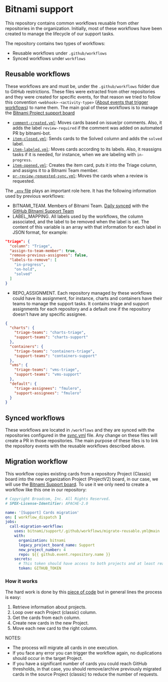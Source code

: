 # Bitnami support

This repository contains common workflows reusable from other repositories in the organization. Initially, most of these workflows have been created to manage the lifecycle of our support tasks.

The repository contains two types of workflows:
* Reusable workflows under `.github/workflows`
* Synced workflows under `workflows`

## Reusable workflows

These workflows are and must be, under the `.github/workflows` folder due to GitHub restrictions. These files were extracted from other repositories and they were created for specific events, for that reason we tried to follow this convention `<webhook>-<activity-type>` ([About events that trigger workflows](https://docs.github.com/en/actions/using-workflows/events-that-trigger-workflows#about-events-that-trigger-workflows)) to name them. The main goal of these workflows is to manage the [Bitnami Project support board](https://github.com/orgs/bitnami/projects/4)

* [`comment-created.yml`](.github/workflows/comment-created.yml): Moves cards based on issue/pr comments. Also, it adds the label `review-required` if the comment was added on automated PR by bitnami-bot.
* [`item-closed.yml`](.github/workflows/item-closed.yml): Sends cards to the Solved column and adds the `solved` label.
* [`item-labeled.yml`](.github/workflows/item-labeled.yml): Moves cards according to its labels. Also, it reassigns tasks if it is needed, for instance, when we are labeling with `in-progress`.
* [`item-opened.yml`](.github/workflows/item-opened.yml): Creates the item card, puts it into the Triage column, and assigns it to a Bitnami Team member.
* [`pr-review-requested-sync.yml`](.github/workflows/pr-review-requested-sync.yml): Moves the cards when a review is requested.

The [`.env` file](.env) plays an important role here. It has the following information used by previous workflows:
* BITNAMI_TEAM. Members of Bitnami Team. [Daily synced](.github/workflows/sync-teams.yml) with the [GitHub Bitnami Support Team](https://github.com/orgs/bitnami/teams/support)
* LABEL_MAPPING. All labels used by the workflows, the column associated, and the label to be removed when the label is set. The content of this variable is an array with that information for each label in JSON format, for example:
```json
"triage": {
  "column": "Triage",
  "assign-to-team-member": true,
  "remove-previous-assignees": false,
  "labels-to-remove": [
    "in-progress",
    "on-hold",
    "solved"
  ]
}
```
* REPO_ASSIGNMENT. Each repository managed by these workflows could have its assignment, for instance, charts and containers have their teams to manage the support tasks. It contains triage and support assignments for each repository and a default one if the repository doesn't have any specific assignee.
```json
{
  "charts": {
    "triage-teams": "charts-triage",
    "support-teams": "charts-support"
  },
  "containers": {
    "triage-teams": "containers-triage",
    "support-teams": "containers-support"
  },
  "vms": {
    "triage-teams": "vms-triage",
    "support-teams": "vms-support"
  },
  "default": {
    "triage-assignees": "fmulero",
    "support-assignees": "fmulero"
  }
}
```

## Synced workflows

These workflows are located in `/workflows` and they are synced with the repositories configured in the [sync.yml](.github/sync.yml) file. Any change on these files will create a PR in those repositories. The main purpose of these files is to link the repository events with the reusable workflows described above.

## Migration workflow

This workflow copies existing cards from a repository Project (Classic) board into the new organization Project (ProjectV2) board, in our case, we will use the [Bitnami Support board](https://github.com/orgs/bitnami/projects/4/views/1). To use it we only need to create a workflow like this one in our repository:

```yaml
# Copyright Broadcom, Inc. All Rights Reserved.
# SPDX-License-Identifier: APACHE-2.0

name: '[Support] Cards migration'
on: [ workflow_dispatch ]
jobs:
  call-migration-workflow:
    uses: bitnami/support/.github/workflows/migrate-reusable.yml@main
    with:
      organization: bitnami
      legacy_project_board_name: Support
      new_project_number: 4
      repo: ${{ github.event.repository.name }}
    secrets:
      # This token should have access to both projects and at least read:project permissions
      token: GITHUB_TOKEN
```

### How it works

The hard work is done by this [piece of code](.github/scripts/migrate.sh) but in general lines the process is easy:

1. Retrieve information about projects.
2. Loop over each Project (classic) column.
3. Get the cards from each column.
4. Create new cards in the new Project.
5. Move each new card to the right column.

NOTES:
* The process will migrate all cards in one execution.
* If you face any error you can trigger the workflow again, no duplications should occur in the target Project.
* If you have a significant number of cards you could reach GitHub thresholds, in that case, you should remove/archive previously migrated cards in the source Project (classic) to reduce the number of requests.
